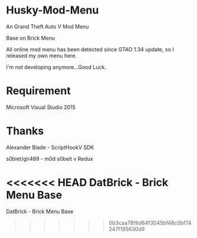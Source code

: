 # Husky-Mod-Menu
An Grand Theft Auto V Mod Menu

Base on Brick Menu

All online mod menu has been detected since GTAO 1.34 update, so I released my own menu here.

I'm not developing anymore...Good Luck.

# Requirement
Microsoft Visual Studio 2015


# Thanks
Alexander Blade - ScriptHookV SDK

s0biet/gir489 - m0d s0beit v Redux

<<<<<<< HEAD
DatBrick - Brick Menu Base
=======
DatBrick - Brick Menu Base
>>>>>>> 0b3caa78f8d64f3045bf48c0bf74247f195630d9
